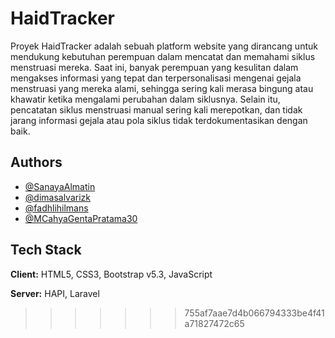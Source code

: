 # HaidTracker

Proyek HaidTracker adalah sebuah platform website yang dirancang untuk mendukung kebutuhan perempuan dalam mencatat dan memahami siklus menstruasi mereka. Saat ini, banyak perempuan yang kesulitan dalam mengakses informasi yang tepat dan terpersonalisasi mengenai gejala menstruasi yang mereka alami, sehingga sering kali merasa bingung atau khawatir ketika mengalami perubahan dalam siklusnya. Selain itu, pencatatan siklus menstruasi manual sering kali merepotkan, dan tidak jarang informasi gejala atau pola siklus tidak terdokumentasikan dengan baik.


## Authors

- [@SanayaAlmatin](https://github.com/SanayaAlmatin)
- [@dimasalvarizk](https://github.com/dimasalvarizk)
- [@fadhlihilmans](https://github.com/fadhlihilmans)
- [@MCahyaGentaPratama30](https://github.com/MCahyaGentaPratama30)


## Tech Stack

**Client:** HTML5, CSS3, Bootstrap v5.3, JavaScript

**Server:** HAPI, Laravel

>>>>>>> 755af7aae7d4b066794333be4f41a71827472c65
